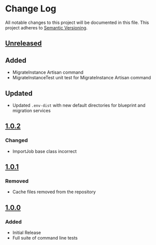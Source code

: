 # Change Log
All notable changes to this project will be documented in this file. This project adheres to [Semantic Versioning](http://semver.org/).

## [Unreleased][unreleased]
## Added
- MigrateInstance Artisan command
- MigrateInstanceTest unit test for MigrateInstance Artisan command
## Updated
- Updated `.env-dist` with new default directories for blueprint and migration services

## [1.0.2][v1.0.2]
### Changed
- ImportJob base class incorrect

## [1.0.1][v1.0.1]
### Removed
- Cache files removed from the repository

## [1.0.0][v1.0.0]
### Added
- Initial Release
- Full suite of command line tests

[v1.0.2]: https://github.com/dreamfactorysoftware/dfe-console/compare/1.0.2...1.0.1
[v1.0.1]: https://github.com/dreamfactorysoftware/dfe-console/compare/1.0.1...1.0.0
[v1.0.0]: https://github.com/dreamfactorysoftware/dfe-console/compare/1.0.0...master
[unreleased]: https://github.com/dreamfactorysoftware/dfe-console/compare/master...develop
